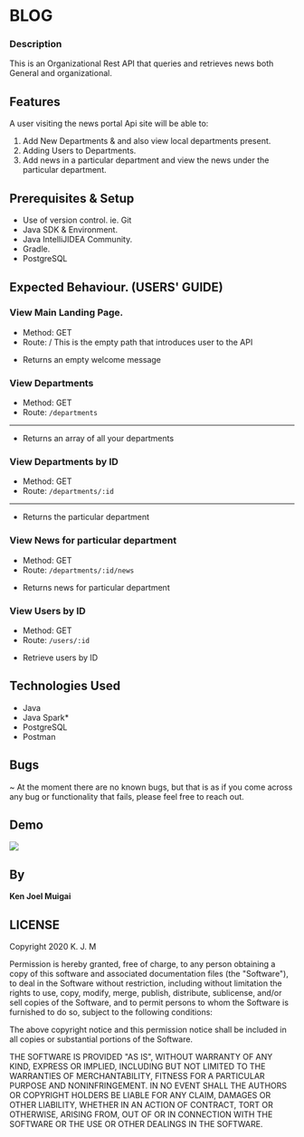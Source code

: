 # BLOG


### Description
This is an Organizational Rest API that queries and retrieves news both General and organizational.

## Features
A user visiting the news portal Api site will be able to:

1. Add New Departments & and also view local departments present.
2. Adding Users to Departments.
3. Add news in a particular department and view the news under the particular department.

## Prerequisites & Setup
- Use of version control. ie. Git
- Java SDK & Environment.
- Java IntelliJIDEA Community.
- Gradle.
- PostgreSQL

## Expected Behaviour. (USERS' GUIDE)
### View Main Landing Page.
* Method: GET
* Route: /
This is the empty path that introduces user to the API
- Returns an empty welcome message

### View Departments
* Method: GET
* Route: `/departments`
---
- Returns an array of all your departments

### View Departments by ID
* Method: GET
* Route: `/departments/:id`
---
- Returns the particular department

### View News for particular department
* Method: GET
* Route: `/departments/:id/news`

- Returns news for particular department

### View Users by ID
* Method: GET
* Route: `/users/:id`

- Retrieve users by ID

## Technologies Used
- Java
- Java Spark*
- PostgreSQL
- Postman

## Bugs
~ At the moment there are no known bugs, but that is as if you come across any bug or functionality that fails, please feel free to reach out.

## Demo
![](src/main/resources/public/images/23.png)

## By
**Ken Joel Muigai**

## LICENSE
Copyright 2020 K. J. M

Permission is hereby granted, free of charge, to any person obtaining a copy of this software and associated documentation files (the "Software"), to deal in the Software without restriction, including without limitation the rights to use, copy, modify, merge, publish, distribute, sublicense, and/or sell copies of the Software, and to permit persons to whom the Software is furnished to do so, subject to the following conditions:

The above copyright notice and this permission notice shall be included in all copies or substantial portions of the Software.

THE SOFTWARE IS PROVIDED "AS IS", WITHOUT WARRANTY OF ANY KIND, EXPRESS OR IMPLIED, INCLUDING BUT NOT LIMITED TO THE WARRANTIES OF MERCHANTABILITY, FITNESS FOR A PARTICULAR PURPOSE AND NONINFRINGEMENT. IN NO EVENT SHALL THE AUTHORS OR COPYRIGHT HOLDERS BE LIABLE FOR ANY CLAIM, DAMAGES OR OTHER LIABILITY, WHETHER IN AN ACTION OF CONTRACT, TORT OR OTHERWISE, ARISING FROM, OUT OF OR IN CONNECTION WITH THE SOFTWARE OR THE USE OR OTHER DEALINGS IN THE SOFTWARE.